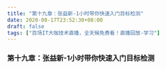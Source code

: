 ```yaml
---
title: "第十九章：张益新-1小时带你快速入门目标检测"
date: 2020-08-17T23:52:30+08:00
draft: false
tags: ["百场IT大咖技术直播，全天候免费看！直播回放-学习"]
---
```



### 第十九章：张益新-1小时带你快速入门目标检测